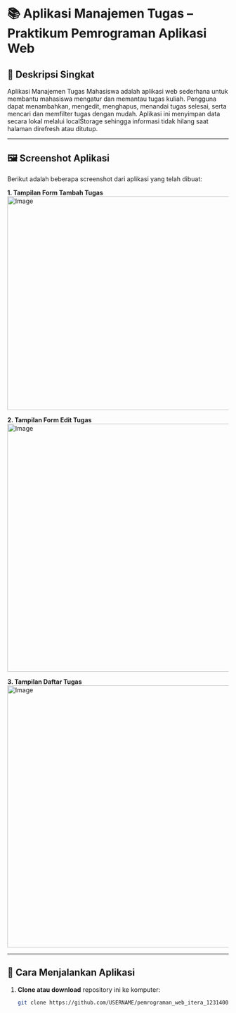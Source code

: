 # 📚 Aplikasi Manajemen Tugas – Praktikum Pemrograman Aplikasi Web

## 📝 Deskripsi Singkat  
Aplikasi Manajemen Tugas Mahasiswa adalah aplikasi web sederhana untuk membantu mahasiswa mengatur dan memantau tugas kuliah. Pengguna dapat menambahkan, mengedit, menghapus, menandai tugas selesai, serta mencari dan memfilter tugas dengan mudah. Aplikasi ini menyimpan data secara lokal melalui localStorage sehingga informasi tidak hilang saat halaman direfresh atau ditutup.

---

## 🖼️ Screenshot Aplikasi  

Berikut adalah beberapa screenshot dari aplikasi yang telah dibuat:

**1. Tampilan Form Tambah Tugas**  
<img width="878" height="485" alt="Image" src="https://github.com/user-attachments/assets/0b96a7d6-3c18-4483-815b-39c6a08e6105" />

**2. Tampilan Form Edit Tugas**  
<img width="577" height="563" alt="Image" src="https://github.com/user-attachments/assets/245601ad-56ac-48f5-9ee9-89c87043a438" />

**3. Tampilan Daftar Tugas**  
<img width="890" height="595" alt="Image" src="https://github.com/user-attachments/assets/691c85ac-0860-48c7-b2d4-5fb205643741" />

---

## 🚀 Cara Menjalankan Aplikasi  

1. **Clone atau download** repository ini ke komputer:
   ```bash
   git clone https://github.com/USERNAME/pemrograman_web_itera_123140014.git
